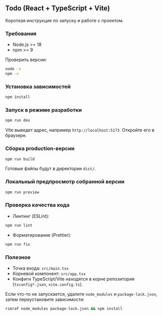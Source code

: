 ## Todo (React + TypeScript + Vite)

Короткая инструкция по запуску и работе с проектом.

### Требования
- Node.js >= 18
- npm >= 9

Проверить версии:

```bash
node -v
npm -v
```

### Установка зависимостей

```bash
npm install
```

### Запуск в режиме разработки

```bash
npm run dev
```

Vite выведет адрес, например `http://localhost:5173`. Откройте его в браузере.

### Сборка production-версии

```bash
npm run build
```

Готовые файлы будут в директории `dist/`.

### Локальный предпросмотр собранной версии

```bash
npm run preview
```

### Проверка качества кода

- Линтинг (ESLint):

```bash
npm run lint
```

- Форматирование (Prettier):

```bash
npm run fix
```

### Полезное
- Точка входа: `src/main.tsx`
- Корневой компонент: `src/app.tsx`
- Конфиги TypeScript/Vite находятся в корне репозитория (`tsconfig*.json`, `vite.config.ts`).

Если что-то не запускается, удалите `node_modules` и `package-lock.json`, затем переустановите зависимости:

```bash
rimraf node_modules package-lock.json && npm install
```
